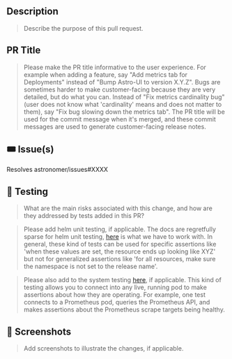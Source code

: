 
## Description

> Describe the purpose of this pull request.

## PR Title

> Please make the PR title informative to the user experience. For example when adding a feature, say "Add metrics tab for Deployments" instead of "Bump Astro-UI to version X.Y.Z". Bugs are sometimes harder to make customer-facing because they are very detailed, but do what you can. Instead of "Fix metrics cardinality bug" (user does not know what 'cardinality' means and does not matter to them), say "Fix bug slowing down the metrics tab". The PR title will be used for the commit message when it's merged, and these commit messages are used to generate customer-facing release notes.

## 🎟 Issue(s)

Resolves astronomer/issues#XXXX

## 🧪  Testing

> What are the main risks associated with this change, and how are they addressed by tests added in this PR?

> Please add helm unit testing, if applicable. The docs are regretfully sparse for helm unit testing, [here](https://github.com/astronomer/helm-unittest/blob/main/DOCUMENT.md) is what we have to work with. In general, these kind of tests can be used for specific assertions like 'when these values are set, the resource ends up looking like XYZ' but not for generalized assertions like 'for all resources, make sure the namespace is not set to the release name'.

> Please also add to the system testing [here](../bin/functional-tests), if applicable. This kind of testing allows you to connect into any live, running pod to make assertions about how they are operating. For example, one test connects to a Prometheus pod, queries the Prometheus API, and makes assertions about the Prometheus scrape targets being healthy.

## 📸 Screenshots

> Add screenshots to illustrate the changes, if applicable.
